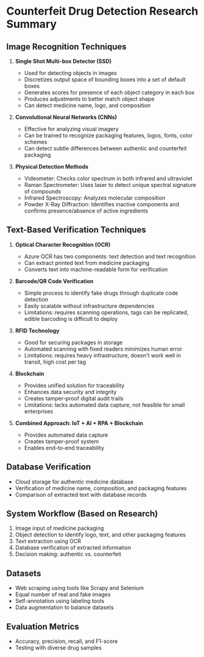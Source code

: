 # Counterfeit Drug Detection Research Summary

## Image Recognition Techniques
1. **Single Shot Multi-box Detector (SSD)**
   - Used for detecting objects in images
   - Discretizes output space of bounding boxes into a set of default boxes
   - Generates scores for presence of each object category in each box
   - Produces adjustments to better match object shape
   - Can detect medicine name, logo, and composition

2. **Convolutional Neural Networks (CNNs)**
   - Effective for analyzing visual imagery
   - Can be trained to recognize packaging features, logos, fonts, color schemes
   - Can detect subtle differences between authentic and counterfeit packaging

3. **Physical Detection Methods**
   - Videometer: Checks color spectrum in both infrared and ultraviolet
   - Raman Spectrometer: Uses laser to detect unique spectral signature of compounds
   - Infrared Spectroscopy: Analyzes molecular composition
   - Powder X-Ray Diffraction: Identifies inactive components and confirms presence/absence of active ingredients

## Text-Based Verification Techniques
1. **Optical Character Recognition (OCR)**
   - Azure OCR has two components: text detection and text recognition
   - Can extract printed text from medicine packaging
   - Converts text into machine-readable form for verification

2. **Barcode/QR Code Verification**
   - Simple process to identify fake drugs through duplicate code detection
   - Easily scalable without infrastructure dependencies
   - Limitations: requires scanning operations, tags can be replicated, edible barcoding is difficult to deploy

3. **RFID Technology**
   - Good for securing packages in storage
   - Automated scanning with fixed readers minimizes human error
   - Limitations: requires heavy infrastructure, doesn't work well in transit, high cost per tag

4. **Blockchain**
   - Provides unified solution for traceability
   - Enhances data security and integrity
   - Creates tamper-proof digital audit trails
   - Limitations: lacks automated data capture, not feasible for small enterprises

5. **Combined Approach: IoT + AI + RPA + Blockchain**
   - Provides automated data capture
   - Creates tamper-proof system
   - Enables end-to-end traceability

## Database Verification
- Cloud storage for authentic medicine database
- Verification of medicine name, composition, and packaging features
- Comparison of extracted text with database records

## System Workflow (Based on Research)
1. Image input of medicine packaging
2. Object detection to identify logo, text, and other packaging features
3. Text extraction using OCR
4. Database verification of extracted information
5. Decision making: authentic vs. counterfeit

## Datasets
- Web scraping using tools like Scrapy and Selenium
- Equal number of real and fake images
- Self-annotation using labeling tools
- Data augmentation to balance datasets

## Evaluation Metrics
- Accuracy, precision, recall, and F1-score
- Testing with diverse drug samples
